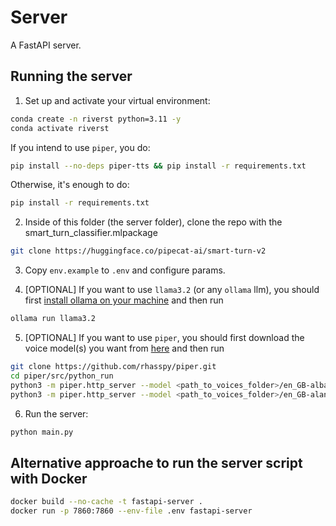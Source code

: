 # Server

A FastAPI server.

## Running the server

1. Set up and activate your virtual environment:

```bash
conda create -n riverst python=3.11 -y
conda activate riverst
```

If you intend to use `piper`, you do:

```bash
pip install --no-deps piper-tts && pip install -r requirements.txt
```

Otherwise, it's enough to do:

```bash
pip install -r requirements.txt
```

2. Inside of this folder (the server folder), clone the repo with the smart_turn_classifier.mlpackage
```bash
git clone https://huggingface.co/pipecat-ai/smart-turn-v2
```

3. Copy `env.example` to `.env` and configure params.

4. [OPTIONAL] If you want to use `llama3.2` (or any `ollama` llm), you should first [install ollama on your machine](https://ollama.com/) and then run

```bash
ollama run llama3.2
```

5. [OPTIONAL] If you want to use `piper`, you should first download the voice model(s) you want from [here](https://github.com/rhasspy/piper/blob/9b1c6397698b1da11ad6cca2b318026b628328ec/VOICES.md) and then run

```bash
git clone https://github.com/rhasspy/piper.git
cd piper/src/python_run
python3 -m piper.http_server --model <path_to_voices_folder>/en_GB-alba-medium.onnx --port 5001
python3 -m piper.http_server --model <path_to_voices_folder>/en_GB-alan-medium.onnx --port 5002
```

6. Run the server:

```bash
python main.py
```



## Alternative approache to run the server script with Docker

```bash
docker build --no-cache -t fastapi-server .
docker run -p 7860:7860 --env-file .env fastapi-server
```
